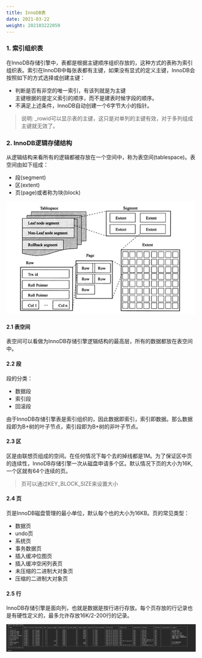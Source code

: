 ```yaml
---
title: InnoDB表
date: 2021-03-22
weight: 202103222059
---
```


### 1. 索引组织表
在InnoDB存储引擎中，表都是根据主键顺序组织存放的，这种方式的表称为索引组织表。索引在InnoDB中每张表都有主键，如果没有显式的定义主键，InnoDB会按照如下的方式选择或创建主键：
- 判断是否有非空的唯一索引，有该列就是为主键  
  主键根据的是定义索引的顺序，而不是建表时候字段的顺序。
- 不满足上述条件，InnoDB自动创建一个6字节大小的指针。

> 说明: _rowid可以显示表的主键，这只是对单列的主键有效，对于多列组成主键就无效了。

### 2. InnoDB逻辑存储结构
从逻辑结构来看所有的逻辑都被存放在一个空间中，称为表空间(tablespace)。表空间由如下组成：
- 段(segment)
- 区(extent)
- 页(page)或者称为块(block)

![组成图示](https://github.com/mxsm/picture/blob/main/mysql/innodbtablestruct.png?raw=true)

#### 2.1 表空间
表空间可以看做为InnoDB存储引擎逻辑结构的最高层，所有的数据都放在表空间中。
#### 2.2 段
段的分类：
- 数据段
- 索引段
- 回滚段

由于InnoDB存储引擎表是索引组织的，因此数据即索引，索引即数据。那么数据段即为B+树的叶子节点，索引段即为B+树的非叶子节点。

#### 2.3 区
区是由联想页组成的空间。在任何情况下每个去的掉线都是1M。为了保证区中页的连续性，InnoDB存储引擎一次从磁盘申请多个区。默认情况下页的大小为16K,一个区就有64个连续的页。
> 页可以通过KEY_BLOCK_SIZE来设置大小

#### 2.4 页
页是InnoDB磁盘管理的最小单位，默认每个也的大小为16KB。页的常见类型：
- 数据页
- undo页
- 系统页
- 事务数据页
- 插入缓冲位图页
- 插入缓冲空闲列表页
- 未压缩的二进制大对象页
- 压缩的二进制大对象页

#### 2.5 行
InnoDB存储引擎是面向列，也就是数据是按行进行存放。每个页存放的行记录也是有硬性定义的，最多允许存放16K/2-200行的记录。

![图](https://github.com/mxsm/picture/blob/main/mysql/%E6%9F%A5%E7%9C%8B%E8%A1%A8%E7%9A%84%E7%8A%B6%E6%80%81.png?raw=true)